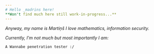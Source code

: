```yaml
---
# Hello _madrins here!
**Won't find much here still work-in-progress...**
---
```


*Anyway, my name is Martiņš I love mathematics, information security.*

*Currently, I'm not much but most importantly I am:*


`A Wannabe penetration tester :/`
